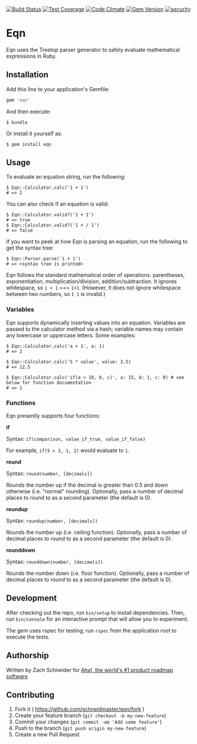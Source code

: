 [![Build Status](https://circleci.com/gh/schneidmaster/eqn.svg?style=shield)](https://circleci.com/gh/schneidmaster/eqn) 
[![Test Coverage](https://codeclimate.com/github/schneidmaster/eqn/badges/coverage.svg)](https://codeclimate.com/github/schneidmaster/eqn/coverage)
[![Code Climate](https://codeclimate.com/github/schneidmaster/eqn/badges/gpa.svg)](https://codeclimate.com/github/schneidmaster/eqn)
[![Gem Version](https://badge.fury.io/rb/eqn.svg)](http://badge.fury.io/rb/eqn)
[![security](https://hakiri.io/github/schneidmaster/eqn/master.svg)](https://hakiri.io/github/schneidmaster/eqn/master)

# Eqn

Eqn uses the Treetop parser generator to safely evaluate mathematical expressions in Ruby.

## Installation

Add this line to your application's Gemfile:

```ruby
gem 'eqn'
```

And then execute:

    $ bundle

Or install it yourself as:

    $ gem install eqn

## Usage

To evaluate an equation string, run the following:

    $ Eqn::Calculator.calc('1 + 1')
    # => 2

You can also check if an equation is valid:

    $ Eqn::Calculator.valid?('1 + 1')
    # => true
    $ Eqn::Calculator.valid?('1 + / 1')
    # => false

If you want to peek at how Eqn is parsing an equation, run the following to get the syntax tree:

    $ Eqn::Parser.parse('1 + 1')
    # => <syntax tree is printed>

Eqn follows the standard mathematical order of operations: parentheses, exponentiation, multiplication/division, addition/subtraction. It ignores  whitespace, so `1 + 1` === `1+1`. (However, it does not ignore whitespace between two numbers, so `1 1` is invalid.)

### Variables

Eqn supports dynamically inserting values into an equation. Variables are passed to the calculator method via a hash; variable names may contain any lowercase or uppercase letters. Some examples:

    $ Eqn::Calculator.calc('a + 1', a: 1)
    # => 2

    $ Eqn::Calculator.calc('5 * value', value: 2.5)
    # => 12.5

    $ Eqn::Calculator.calc('if(a > 10, b, c)', a: 15, b: 1, c: 0) # see below for function documentation
    # => 1

### Functions

Eqn presently supports four functions:

**if**

Syntax: `if(comparison, value_if_true, value_if_false)`

For example, `if(5 > 3, 1, 2)` would evaluate to `1`.

**round**

Syntax: `round(number, [decimals])`

Rounds the number up if the decimal is greater than 0.5 and down otherwise (i.e. "normal" rounding). Optionally, pass a number of decimal places to round to as a second parameter (the default is 0).

**roundup**

Syntax: `roundup(number, [decimals])`

Rounds the number up (i.e. ceiling function). Optionally, pass a number of decimal places to round to as a second parameter (the default is 0).

**rounddown**

Syntax: `rounddown(number, [decimals])`

Rounds the number down (i.e. floor function). Optionally, pass a number of decimal places to round to as a second parameter (the default is 0).

## Development

After checking out the repo, run `bin/setup` to install dependencies. Then, run `bin/console` for an interactive prompt that will allow you to experiment.

The gem uses rspec for testing; run `rspec` from the application root to execute the tests.

## Authorship

Written by Zach Schneider for [Aha!, the world's #1 product roadmap software](http://www.aha.io/)

## Contributing

1. Fork it ( https://github.com/schneidmaster/eqn/fork )
2. Create your feature branch (`git checkout -b my-new-feature`)
3. Commit your changes (`git commit -am 'Add some feature'`)
4. Push to the branch (`git push origin my-new-feature`)
5. Create a new Pull Request
